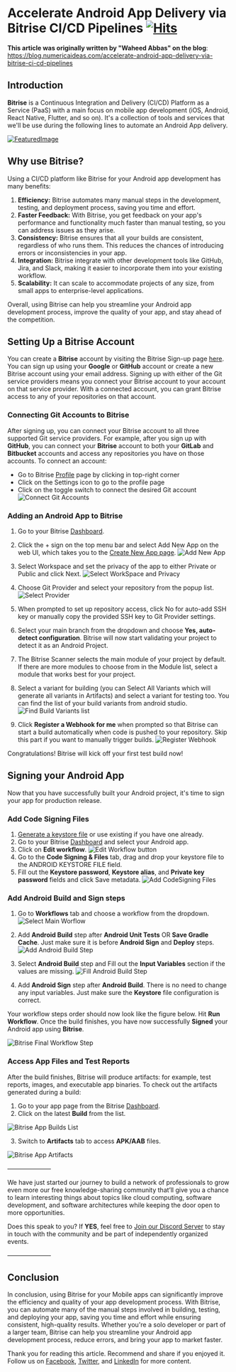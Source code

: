 # Accelerate Android App Delivery via Bitrise CI/CD Pipelines&nbsp;[![Hits](https://hits.seeyoufarm.com/api/count/incr/badge.svg?url=https%3A%2F%2Fgithub.com%2Fnumerica-ideas%2Fcommunity%2Ftree%2Fmaster%2Fandroid%2Fconfigure-bitrise-for-android-apps&count_bg=%2379C83D&title_bg=%23555555&icon=&icon_color=%23E7E7E7&title=hits&edge_flat=false)](https://blog.numericaideas.com/accelerate-android-app-delivery-via-bitrise-ci-cd-pipelines)

**This article was originally written by "Waheed Abbas" on the blog**: https://blog.numericaideas.com/accelerate-android-app-delivery-via-bitrise-ci-cd-pipelines

## Introduction
**Bitrise** is a Continuous Integration and Delivery (CI/CD) Platform as a Service (PaaS) with a main focus on mobile app development (iOS, Android, React Native, Flutter, and so on). It's a collection of tools and services that we'll be use during the following lines to automate an Android App delivery.

[![FeaturedImage](./images/Android-App-Delivery-via-Bitrise.png)](https://blog.numericaideas.com/accelerate-android-app-delivery-via-bitrise-ci-cd-pipelines)

## Why use Bitrise?
Using a CI/CD platform like Bitrise for your Android app development has many benefits:
1. **Efficiency:** Bitrise automates many manual steps in the development, testing, and deployment process, saving you time and effort.
2. **Faster Feedback:** With Bitrise, you get feedback on your app's performance and functionality much faster than manual testing, so you can address issues as they arise.
3. **Consistency:** Bitrise ensures that all your builds are consistent, regardless of who runs them. This reduces the chances of introducing errors or inconsistencies in your app.
4. **Integration:** Bitrise integrate with other development tools like GitHub, Jira, and Slack, making it easier to incorporate them into your existing workflow.
5. **Scalability:** It can scale to accommodate projects of any size, from small apps to enterprise-level applications.

Overall, using Bitrise can help you streamline your Android app development process, improve the quality of your app, and stay ahead of the competition.

## Setting Up a Bitrise Account
You can create a **Bitrise** account by visiting the Bitrise Sign-up page [here](https://app.bitrise.io/users/sign_up). You can sign up using your **Google** or **GitHub** account or create a new Bitrise account using your email address. Signing up with either of the Git service providers means you connect your Bitrise account to your account on that service provider. With a connected account, you can grant Bitrise access to any of your repositories on that account.

### Connecting Git Accounts to Bitrise
After signing up, you can connect your Bitrise account to all three supported Git service providers. For example, after you sign up with **GitHub**, you can connect your **Bitrise** account to both your **GitLab** and **Bitbucket** accounts and access any repositories you have on those accounts. To connect an account:
- Go to Bitrise [Profile](https://app.bitrise.io/me/profile#/edit_profile) page by clicking in top-right corner
- Click on the Settings icon to go to the profile page
- Click on the toggle switch to connect the desired Git account
![Connect Git Accounts](./images/bitrise_connect_git_accounts.png)

### Adding an Android App to Bitrise
1. Go to your Bitrise [Dashboard](https://app.bitrise.io/dashboard).
2. Click the + sign on the top menu bar and select Add New App on the web UI, which takes you to the [Create New App page](https://app.bitrise.io/apps/add).
![Add New App](./images/bitrise_add_new_app.png "New app page")

3. Select Workspace and set the privacy of the app to either Private or Public and click Next.
![Select WorkSpace and Privacy](./images/new_app_select_workspace.png)

4. Choose Git Provider and select your repository from the popup list.
![Select Provider](./images/new_app_select_repository.png)
5. When prompted to set up repository access, click No for auto-add SSH key or manually copy the provided SSH key to Git Provider settings.
6. Select your main branch from the dropdown and choose **Yes, auto-detect configuration**. Bitrise will now start validating your project to detect it as an Android Project. 
7. The Bitrise Scanner selects the main module of your project by default. If there are more modules to choose from in the Module list, select a module that works best for your project.
8. Select a variant for building (you can Select All Variants which will generate all variants in Artifacts) and select a variant for testing too. You can find the list of your build variants from android studio.
![Find Build Variants list](./images/android_studio_build_variants_list.png)
9. Click **Register a Webhook for me** when prompted so that Bitrise can start a build automatically when code is pushed to your repository. Skip this part if you want to manually trigger builds.
![Register Webhook](./images/bitrise_register_webhook.png)

Congratulations! Bitrise will kick off your first test build now!

## Signing your Android App
Now that you have successfully built your Android project, it's time to sign your app for production release.

### Add Code Signing Files
1. [Generate a keystore file](https://developer.android.com/studio/publish/app-signing#generate-key) or use existing if you have one already.
2. Go to your Bitrise [Dashboard](https://app.bitrise.io/dashboard) and select your Android app.
3. Click on **Edit workflow**. 
![Edit Workflow button](./images/bitrise_edit_workflow.png) 
4. Go to the **Code Signing & Files** tab, drag and drop your keystore file to the ANDROID KEYSTORE FILE field.
5. Fill out the **Keystore password**, **Keystore alias**, and **Private key password** fields and click Save metadata.
![Add CodeSigning Files](./images/bitrise_add_code_signing_files.png)

### Add Android **Build** and **Sign** steps
1. Go to **Workflows** tab and choose a workflow from the dropdown.
![Select Main Worflow](./images/bitrise_select_workflow.png)
2. Add **Android Build** step after **Android Unit Tests** OR **Save Gradle Cache**. Just make sure it is before **Android Sign** and **Deploy** steps.
![Add Android Build Step](./images/bitrise_add_android_build_step.png)

3. Select **Android Build** step and Fill out the **Input Variables** section if the values are missing.
![Fill Android Build Step](./images/bitrise_fill_android_build_step.png)

4. Add **Android Sign** step after **Android Build**. There is no need to change any input variables. Just make sure the **Keystore** file configuration is correct.

Your workflow steps order should now look like the figure below. Hit **Run Workflow**. Once the build finishes, you have now successfully **Signed** your Android app using **Bitrise**.

![Bitrise Final Workflow Step](./images/bitrise_android_app_signing_steps.png)

### Access App Files and Test Reports
After the build finishes, Bitrise will produce artifacts: for example, test reports, images, and executable app binaries. To check out the artifacts generated during a build:
1. Go to your app page from the Bitrise [Dashboard](https://app.bitrise.io/dashboard).
2. Click on the latest **Build** from the list.

![Bitrise App Builds List](./images/bitrise_app_builds_list.png)

3. Switch to **Artifacts** tab to access **APK/AAB** files.

![Bitrise App Artifacts](./images/bitrise_app_artifacts.png)

———————

We have just started our journey to build a network of professionals to grow even more our free knowledge-sharing community that’ll give you a chance to learn interesting things about topics like cloud computing, software development, and software architectures while keeping the door open to more opportunities.

Does this speak to you? If **YES**, feel free to [Join our Discord Server](https://discord.numericaideas.com) to stay in touch with the community and be part of independently organized events.

———————

## Conclusion
In conclusion, using Bitrise for your Mobile apps can significantly improve the efficiency and quality of your app development process. With Bitrise, you can automate many of the manual steps involved in building, testing, and deploying your app, saving you time and effort while ensuring consistent, high-quality results. Whether you're a solo developer or part of a larger team, Bitrise can help you streamline your Android app development process, reduce errors, and bring your app to market faster.

Thank you for reading this article. Recommend and share if you enjoyed it. Follow us on [Facebook](https://www.facebook.com/numericaideas), [Twitter](https://twitter.com/numericaideas), and [LinkedIn](https://www.linkedin.com/company/numericaideas) for more content.
